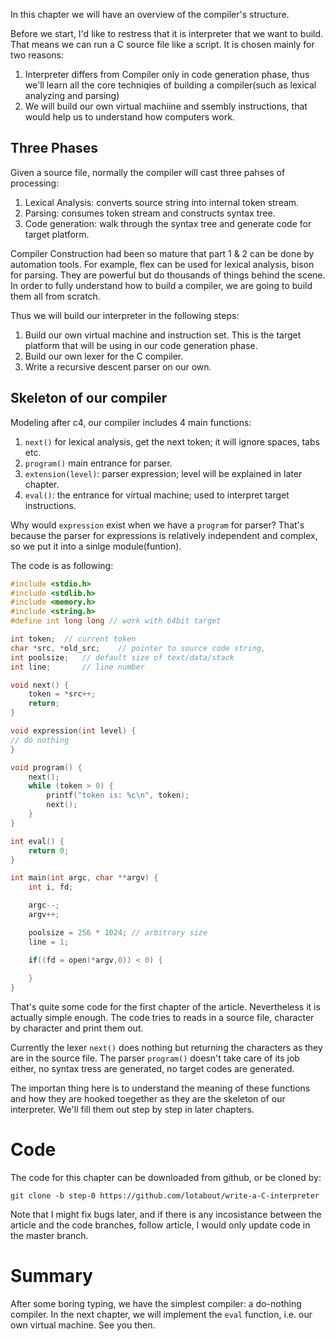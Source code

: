 In this chapter we will have an overview of the compiler's structure.

Before we start, I'd like to restress that it is interpreter that we want to build. That means we can run a C source file like a script. It is chosen mainly for two reasons:

1. Interpreter differs from Compiler only in code generation phase, thus we'll learn all the core techniqies of building a compiler(such as lexical analyzing and parsing)
2. We will build our own virtual machiine and ssembly instructions, that would help us to understand how computers work.

## Three Phases

Given a source file, normally the compiler will cast three pahses of processing:

1. Lexical Analysis: converts source string into internal token stream.
2. Parsing: consumes token stream and constructs syntax tree.
3. Code generation: walk through the syntax tree and generate code for target platform.

Compiler Construction had been so mature that part 1 & 2 can be done by automation tools. For example, flex can be used for lexical analysis, bison for parsing. They are powerful but do thousands of things behind the scene. In order to fully understand how to build a compiler, we are going to build them all from scratch.

Thus we will build our interpreter in the following steps:

1. Build our own virtual machine and instruction set. This is the target platform that will be using in our code generation phase.
2. Build our own lexer for the C compiler.
3. Write a recursive descent parser on our own.

## Skeleton of our compiler

Modeling after c4, our compiler includes 4 main functions:

1. `next()` for lexical analysis, get the next token; it will ignore spaces, tabs etc.
2. `program()` main entrance for parser.
3. `extension(level)`: parser expression; level will be explained in later chapter.
4. `eval()`: the entrance for virtual machine; used to interpret target instructions.

Why would `expression` exist when we have a `program` for parser? That's because the parser for expressions is relatively independent and complex, so we put it into a sinlge module(funtion).

The code is as following:

```c
#include <stdio.h>
#include <stdlib.h>
#include <memory.h>
#include <string.h>
#define int long long // work with 64bit target

int token;  // current token
char *src, *old_src;    // pointer to source code string,
int poolsize;   // default size of text/data/stack
int line;       // line number

void next() {
    token = *src++;
    return;
}

void expression(int level) {
// do nothing
}

void program() {
    next();
    while (token > 0) {
        printf("token is: %c\n", token);
        next();
    }
}

int eval() {
    return 0;
}

int main(int argc, char **argv) {
    int i, fd;

    argc--;
    argv++;

    poolsize = 256 * 1024; // arbitrary size
    line = 1;

    if((fd = open(*argv,0)) < 0) {
        
    }
}
```

That's quite some code for the first chapter of the article. Nevertheless it is actually simple enough. The code tries to reads in a source file,
character by character and print them out.

Currently the lexer `next()` does nothing but returning the characters as they are in the source file. The parser `program()` doesn't take care of its job either, no syntax tress are generated, no target codes are generated. 

The importan thing here is to understand the meaning of these functions and how they are hooked toegether as they are the skeleton of our interpreter.
We'll fill them out step by step in later chapters.

# Code

The code for this chapter can be downloaded from github, or be cloned by:

`git clone -b step-0 https://github.com/lotabout/write-a-C-interpreter`

Note that I might fix bugs later, and if there is any incosistance between the article and the code branches, follow article, I would only update code 
in the master branch.

# Summary

After some boring typing, we have the simplest compiler: a do-nothing compiler. In the next chapter, we will implement the `eval` function, i.e. our own virtual machine. See you then.














